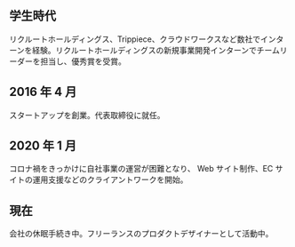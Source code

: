 ## 学生時代

リクルートホールディングス、Trippiece、クラウドワークスなど数社でインターンを経験。リクルートホールディングスの新規事業開発インターンでチームリーダーを担当し、優秀賞を受賞。

## 2016 年 4 月

スタートアップを創業。代表取締役に就任。

## 2020 年 1 月

コロナ禍をきっかけに自社事業の運営が困難となり、 Web サイト制作、EC サイトの運用支援などのクライアントワークを開始。

## 現在

会社の休眠手続き中。フリーランスのプロダクトデザイナーとして活動中。
